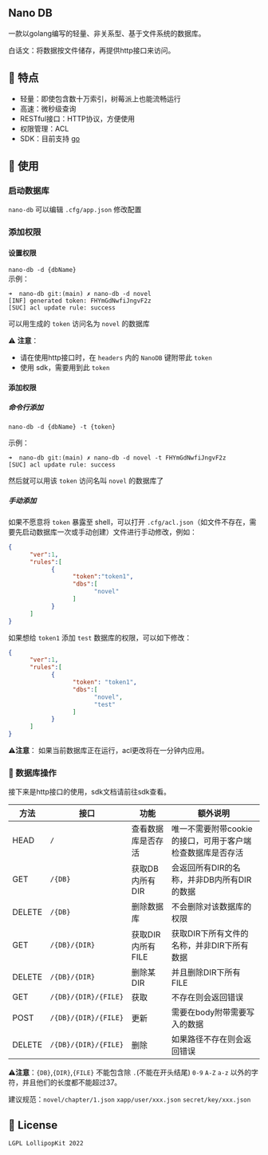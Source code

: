 ## Nano DB
一款以golang编写的轻量、非关系型、基于文件系统的数据库。  

白话文：将数据按文件储存，再提供http接口来访问。  

## 🔖 特点
- 轻量：即使包含数十万索引，树莓派上也能流畅运行
- 高速：微秒级查询
- RESTful接口：HTTP协议，方便使用
- 权限管理：ACL
- SDK：目前支持 [go](https://github.com/lollipopkit/nano-db-sdk-go)

## 📖 使用

### 启动数据库
`nano-db`
可以编辑 `.cfg/app.json` 修改配置

### 添加权限

#### 设置权限
`nano-db -d {dbName}`  
示例：
```
➜  nano-db git:(main) ✗ nano-db -d novel
[INF] generated token: FHYmGdNwfiJngvF2z
[SUC] acl update rule: success
```
可以用生成的 `token` 访问名为 `novel` 的数据库

⚠️ **注意**：
- 请在使用http接口时，在 `headers` 内的 `NanoDB` 键附带此 `token`
- 使用 sdk，需要用到此 `token` 

#### 添加权限

##### 命令行添加
`nano-db -d {dbName} -t {token}`   

示例：
```
➜  nano-db git:(main) ✗ nano-db -d novel -t FHYmGdNwfiJngvF2z
[SUC] acl update rule: success
```
然后就可以用该 `token` 访问名叫 `novel` 的数据库了

##### 手动添加
如果不愿意将 `token` 暴露至 shell，可以打开 `.cfg/acl.json`（如文件不存在，需要先启动数据库一次或手动创建）文件进行手动修改，例如：
```json
{
      "ver":1,
      "rules":[
            {
                  "token":"token1",
                  "dbs":[
                        "novel"
                  ]
            }
      ]
}
```

如果想给 `token1` 添加 `test` 数据库的权限，可以如下修改：
```json
{
      "ver":1,
      "rules":[
            {
                  "token": "token1",
                  "dbs":[
                        "novel",
                        "test"
                  ]
            }
      ]
}
```

⚠️**注意**：
如果当前数据库正在运行，acl更改将在一分钟内应用。

### 🔨 数据库操作
接下来是http接口的使用，sdk文档请前往sdk查看。

方法|接口|功能|额外说明
---|---|---|---
HEAD|`/`|查看数据库是否存活|唯一不需要附带cookie的接口，可用于客户端检查数据库是否存活
GET|`/{DB}`|获取DB内所有DIR|会返回所有DIR的名称，并非DB内所有DIR的数据
DELETE|`/{DB}`|删除数据库|不会删除对该数据库的权限
GET|`/{DB}/{DIR}`|获取DIR内所有FILE|获取DIR下所有文件的名称，并非DIR下所有数据
DELETE|`/{DB}/{DIR}`|删除某DIR|并且删除DIR下所有FILE
GET|`/{DB}/{DIR}/{FILE}`|获取|不存在则会返回错误
POST|`/{DB}/{DIR}/{FILE}`|更新|需要在body附带需要写入的数据
DELETE|`/{DB}/{DIR}/{FILE}`|删除|如果路径不存在则会返回错误

⚠️**注意**：`{DB}`,`{DIR}`,`{FILE}` 不能包含除 `.`(不能在开头结尾) `0-9` `A-Z` `a-z` 以外的字符，并且他们的长度都不能超过37。

建议规范：`novel/chapter/1.json` `xapp/user/xxx.json` `secret/key/xxx.json`

## 🔑 License
`LGPL LollipopKit 2022`